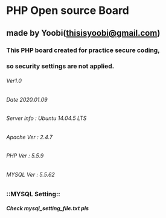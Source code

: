 # PHP Open source Board
## made by Yoobi(thisisyoobi@gmail.com)
### This PHP board created for practice secure coding,
### so security settings are not applied.
###### Ver1.0
###### Date 2020.01.09
###### Server info : Ubuntu 14.04.5 LTS
###### Apache Ver  : 2.4.7
###### PHP Ver	   : 5.5.9
###### MYSQL Ver   : 5.5.62
### ::MYSQL Setting::
##### Check mysql_setting_file.txt pls
